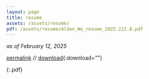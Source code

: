 ```yaml
---
layout: page
title: resume
assets: /assets/resume/
pdf: /assets/resume/Alden_Wu_resume_2025.212.0.pdf
---
```


*as of February 12, 2025*

[permalink]({{page.pdf}}) // [download]({{page.pdf}}){:download=""}

{:.pdf}
<object width="100%" height="965px" data="{{page.pdf}}" type='application/pdf'></object>
